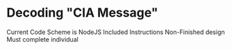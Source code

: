 # Decoding "CIA Message"
Current Code Scheme is NodeJS
Included Instructions
Non-Finished design 
Must complete individual
